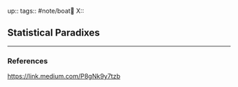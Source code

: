 up::
tags:: #note/boat🚤 
X:: 

## Statistical Paradixes



---

### References

https://link.medium.com/P8gNk9y7tzb